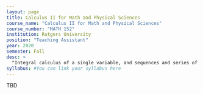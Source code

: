 ```yaml
---
layout: page
title: Calculus II for Math and Physical Sciences
course_name: "Calculus II for Math and Physical Sciences"
course_number: "MATH 152"
institution: Rutgers University
position: "Teaching Assistant"
year: 2020
semester: Fall
desc: >
  "Integral calculus of a single variable, and sequences and series of real numbers and functions."
syllabus: #You can link your syllabus here
---
```


TBD
